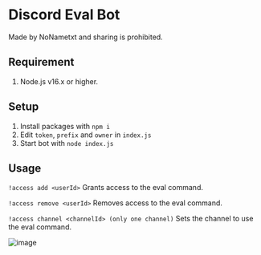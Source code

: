 # Discord Eval Bot
Made by NoNametxt and sharing is prohibited.

## Requirement

1) Node.js v16.x or higher.

## Setup

1) Install packages with ```npm i```
2) Edit ```token```, ```prefix``` and ```owner``` in ```index.js```
3) Start bot with ```node index.js```

## Usage

```!access add <userId>``` Grants access to the eval command.

```!access remove <userId>``` Removes access to the eval command.

```!access channel <channelId> (only one channel)``` Sets the channel to use the eval command.

![image](https://user-images.githubusercontent.com/79569774/148565755-b192a837-983a-48c3-8767-9d218e07f9c8.png)
